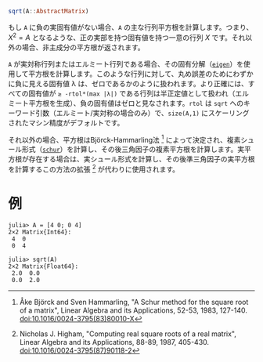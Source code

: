 ```julia
sqrt(A::AbstractMatrix)
```

もし `A` に負の実固有値がない場合、`A` の主な行列平方根を計算します。つまり、$X^2 = A$ となるような、正の実部を持つ固有値を持つ一意の行列 $X$ です。それ以外の場合、非主成分の平方根が返されます。

`A` が実対称行列またはエルミート行列である場合、その固有分解（[`eigen`](@ref)）を使用して平方根を計算します。このような行列に対して、丸め誤差のためにわずかに負に見える固有値 λ は、ゼロであるかのように扱われます。より正確には、すべての固有値が `≥ -rtol*(max |λ|)` である行列は半正定値として扱われ（エルミート平方根を生成）、負の固有値はゼロと見なされます。`rtol` は `sqrt` へのキーワード引数（エルミート/実対称の場合のみ）で、`size(A,1)` にスケーリングされたマシン精度がデフォルトです。

それ以外の場合、平方根はBjörck-Hammarling法 [^BH83] によって決定され、複素シュール形式（[`schur`](@ref)）を計算し、その後三角因子の複素平方根を計算します。実平方根が存在する場合は、実シュール形式を計算し、その後準三角因子の実平方根を計算するこの方法の拡張 [^H87] が代わりに使用されます。

[^BH83]: Åke Björck and Sven Hammarling, "A Schur method for the square root of a matrix", Linear Algebra and its Applications, 52-53, 1983, 127-140. [doi:10.1016/0024-3795(83)80010-X](https://doi.org/10.1016/0024-3795(83)80010-X)

[^H87]: Nicholas J. Higham, "Computing real square roots of a real matrix", Linear Algebra and its Applications, 88-89, 1987, 405-430. [doi:10.1016/0024-3795(87)90118-2](https://doi.org/10.1016/0024-3795(87)90118-2)

# 例

```jldoctest
julia> A = [4 0; 0 4]
2×2 Matrix{Int64}:
 4  0
 0  4

julia> sqrt(A)
2×2 Matrix{Float64}:
 2.0  0.0
 0.0  2.0
```

